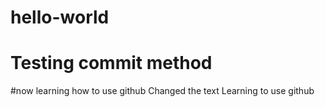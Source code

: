 # hello-world
# Testing commit method
#now learning how to use github
Changed the text
Learning to use github
